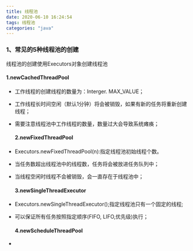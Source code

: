 ```yaml
---
title: 线程池
date: 2020-06-10 16:24:54
tags: 线程池
categories: "java"
---
```


### 1、常见的5种线程池的创建

线程池的创建使用Executors对象创建线程池

#### 	1.newCachedThreadPool

- 工作线程的创建线程的数量为：Interger. MAX_VALUE；

- 工作线程长时间空闲（默认1分钟）将会被销毁，如果有新的任务将重新创建线程；

- 需要注意线程池中工作线程的数量，数量过大会导致系统瘫痪；

  #### 2.newFixedThreadPool

- Executors.newFixedThreadPool(n):指定线程池初始线程个数。

- 当任务数超出线程池中的线程数，任务将会被放进任务队列中；

- 当线程空闲时线程不会被销毁，会一直存在于线程池中；

  #### 3.newSingleThreadExecutor

- Executors.newSingleThreadExecutor();指定线程池只有一个固定的线程;

- 可以保证所有任务按照指定顺序(FIFO, LIFO,优先级)执行；

  #### 4.newScheduleThreadPool

- 